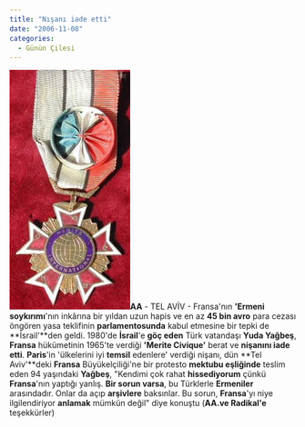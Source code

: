 ```yaml
---
title: "Nışanı iade etti"
date: "2006-11-08"
categories: 
  - Günün Çilesi
---
```


**![assoc_merite_international.jpg](../uploads/2006/11/assoc_merite_international.jpg)AA** - TEL AVİV - Fransa'nın **'Ermeni soykırımı**'nın inkârına bir yıldan uzun hapis ve en az **45 bin avro** para cezası öngören yasa teklifinin **parlamentosunda** kabul etmesine bir tepki de **İsrail'**den geldi. 1980'de **İsrail**'e **göç eden** Türk vatandaşı **Yuda Yağbeş**, **Fransa** hükümetinin 1965'te verdiği **'Merite Civique'** berat ve **nişanını iade etti**. **Paris**'in 'ülkelerini iyi **temsil** edenlere' verdiği nişanı, dün **Tel Aviv'**deki **Fransa** Büyükelçiliği'ne bir protesto **mektubu eşliğinde** teslim eden 94 yaşındaki **Yağbeş**, "Kendimi çok rahat **hissediyorum** çünkü **Fransa**'nın yaptığı yanlış. **Bir sorun varsa**, bu Türklerle **Ermeniler** arasındadır. Onlar da açıp **arşivlere** baksınlar. Bu sorun, **Fransa**'yı niye ilgilendiriyor **anlamak** mümkün değil" diye konuştu (**AA.ve Radikal'e** teşekkürler)
